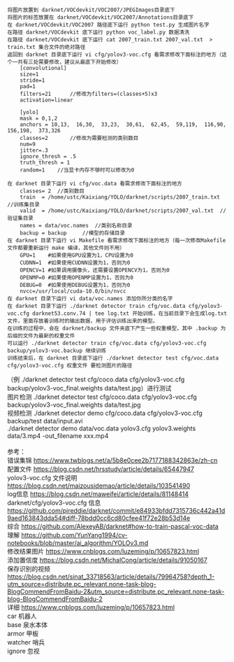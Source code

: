 	将图片放置到 darknet/VOCdevkit/VOC2007/JPEGImages目录底下
	将图片的标签放置在 darknet/VOCdevkit/VOC2007/Annotations目录底下
	在 darknet/VOCdevkit/VOC2007 路径底下运行 python test.py 生成图片名字
	在路径 darknet/VOCdevkit 底下运行 python voc_label.py 数据清洗
	在路径 darknet/VOCdevkit 底下运行 cat 2007_train.txt 2007_val.txt  > train.txt 集合文件的绝对路径
	返回到 darknet 目录底下运行 vi cfg/yolov3-voc.cfg 看需求修改下面标注的地方（这个一共有三处需要修改，建议从最底下开始修改）
		[convolutional]
		size=1
		stride=1
		pad=1
		filters=21		//修改为filters=(classes+5)x3
		activation=linear

		[yolo]
		mask = 0,1,2
		anchors = 10,13,  16,30,  33,23,  30,61,  62,45,  59,119,  116,90,  156,198,  373,326
		classes=2		//修改为需要检测的类别数目
		num=9
		jitter=.3
		ignore_thresh = .5
		truth_thresh = 1
		random=1	//当显卡内存不够时可以修改为0

	在 darknet 目录下运行 vi cfg/voc.data 看需求修改下面标注的地方
		classes= 2	//类别数目
		train  = /home/ustc/Kaixiang/YOLO/darknet/scripts/2007_train.txt	//训练集目录
		valid  = /home/ustc/Kaixiang/YOLO/darknet/scripts/2007_val.txt	//验证集目录
		names = data/voc.names	//类别名称目录
		backup = backup		//模型的存储目录
	在 darknet 目录下运行 vi Makefile 看需求修改下面标注的地方（每一次修改Makefile文件都要重新运行 make 编译，其他文件则不用）
		GPU=1    #如果使用GPU设置为1，CPU设置为0
		CUDNN=1  #如果使用CUDNN设置为1，否则为0
		OPENCV=1 #如果调用摄像头，还需要设置OPENCV为1，否则为0
		OPENMP=0 #如果使用OPENMP设置为1，否则为0
		DEBUG=0  #如果使用DEBUG设置为1，否则为0
		nvcc=/usr/local/cuda-10.0/bin/nvcc
	在 darknet 目录下运行 vi data/voc.names 添加你所分类的名字
	在 darknet 目录下运行 ./darknet detector train cfg/voc.data cfg/yolov3-voc.cfg darknet53.conv.74 | tee log.txt 开始训练，在当前目录下会生成log.txt文件，里面存放着训练时的输出数据，用于评估训练出来的模型。
	在训练的过程中，会在 darknet/backup 文件夹底下产生一些权重模型，其中 .backup 为后缀的文件为最新的权重文件
	可以运行 ./darknet detector train cfg/voc.data cfg/yolov3-voc.cfg backup/yolov3-voc.backup 继续训练
	训练结束后，在 darknet 目录底下运行 ./darknet detector test cfg/voc.data cfg/yolov3-voc.cfg 权重文件 要检测图片的路径
（例 ./darknet detector test cfg/coco.data cfg/yolov3-voc.cfg backup/yolov3-voc_final.weights data/test.jpg）进行测试<br>
	图片检测 ./darknet detector test cfg/coco.data cfg/yolov3-voc.cfg backup/yolov3-voc_final.weights data/test.jpg<br>
	视频检测 ./darknet detector demo cfg/coco.data cfg/yolov3-voc.cfg backup/test data/input.avi<br>
./darknet detector demo data/voc.data yolov3.cfg yolov3.weights data/3.mp4 -out_filename xxx.mp4<br><br>
参考： <br>
	错误集锦 https://www.twblogs.net/a/5b8e0cee2b7177188342863e/zh-cn <br>
	配置文件 https://blog.csdn.net/hrsstudy/article/details/65447947 <br>
	yolov3-voc.cfg 文件说明 https://blog.csdn.net/maizousidemao/article/details/103541490 <br>
	log信息 https://blog.csdn.net/maweifei/article/details/81148414 <br>
	darknet/cfg/yolov3-voc.cfg 信息 https://github.com/pjreddie/darknet/commit/e84933bfdd7315736c442a41d9aed163843dda54#diff-78bdd0cc6cd80cfee41f72e28b53d14e <br>
	综合 https://github.com/AlexeyAB/darknet#how-to-train-pascal-voc-data<br>
	理解 https://github.com/YunYang1994/cv-notebooks/blob/master/ai_algorithm/YOLOv3.md <br>
	修改结果图片 https://www.cnblogs.com/luzeming/p/10657823.html <br>
	添加置信度 https://blog.csdn.net/MichalCong/article/details/91050167 <br>
	保存识别的视频 https://blog.csdn.net/sinat_33718563/article/details/79964758?depth_1-utm_source=distribute.pc_relevant.none-task-blog-BlogCommendFromBaidu-2&utm_source=distribute.pc_relevant.none-task-blog-BlogCommendFromBaidu-2 <br>
	详细 https://www.cnblogs.com/luzeming/p/10657823.html <br>
	car		机器人<br>
	base		泉水本体 <br>
	armor		甲板 <br>
	watcher		哨兵 <br>
	ignore		忽视 <br>
